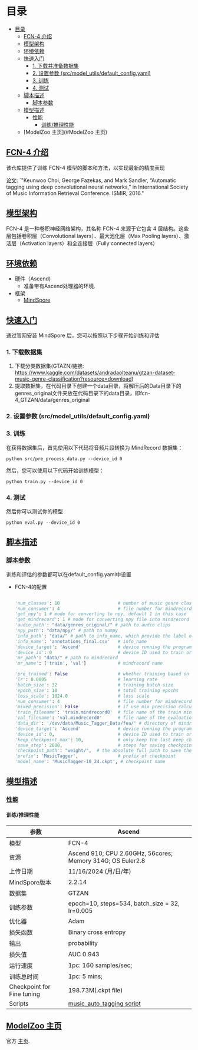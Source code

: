 # 目录

- [目录](#目录)
    - [FCN-4 介绍](#fcn-4-介绍)
    - [模型架构](#模型架构)
    - [环境依赖](#环境依赖)
    - [快速入门](#快速入门)
        - [1. 下载并准备数据集](#下载并准备数据集)
        - [2. 设置参数 (src/model_utils/default_config.yaml)](#设置参数)
        - [3. 训练](#测试)
        - [4. 测试](#训练)
    - [脚本描述](#脚本描述)
        - [脚本参数](#脚本参数)
    - [模型描述](#模型描述)
        - [性能](#性能)
            - [训练/推理性能](#推理性能)
    - [ModelZoo 主页](#ModelZoo 主页)

## [FCN-4 介绍](#目录)

该仓库提供了训练 FCN-4 模型的脚本和方法，以实现最新的精度表现

[论文](https://arxiv.org/abs/1606.00298):  `"Keunwoo Choi, George Fazekas, and Mark Sandler, “Automatic tagging using deep convolutional neural networks,” in International Society of Music Information Retrieval Conference. ISMIR, 2016."

## [模型架构](#目录)

FCN-4 是一种卷积神经网络架构，其名称 FCN-4 来源于它包含 4 层结构。这些层包括卷积层（Convolutional layers）、最大池化层（Max Pooling layers）、激活层（Activation layers）和全连接层（Fully connected layers）


## [环境依赖](#目录)

- 硬件（Ascend)
    - 准备带有Ascend处理器的环境.
- 框架
    - [MindSpore](https://www.mindspore.cn/install/en)

## [快速入门](#目录)

通过官网安装 MindSpore 后，您可以按照以下步骤开始训练和评估

### 1. 下载数据集

1. 下载分类数据集(GTAZN)链接: https://www.kaggle.com/datasets/andradaolteanu/gtzan-dataset-music-genre-classification?resource=download)
2. 提取数据集，在代码目录下创建一个data目录，将解压后的Data目录下的genres_original文件夹放在代码目录下的data目录，即fcn-4_GTZAN/data/genres_original

### 2. 设置参数 (src/model_utils/default_config.yaml)

### 3. 训练

在获得数据集后，首先使用以下代码将音频片段转换为 MindRecord 数据集：

```shell
python src/pre_process_data.py --device_id 0
```

然后，您可以使用以下代码开始训练模型：

```shell
python train.py --device_id 0
```

### 4. 测试

然后你可以测试你的模型

```shell
python eval.py --device_id 0
```
## [脚本描述](#目录)

### [脚本参数](#目录)

训练和评估的参数都可以在default_config.yaml中设置

- FCN-4的配置

  ```python

  'num_classes': 10                      # number of music genre classes
  'num_consumer': 4                      # file number for mindrecord
  'get_npy': 1 # mode for converting to npy, default 1 in this case
  'get_mindrecord': 1 # mode for converting npy file into mindrecord file，default 1 in this case
  'audio_path': "data/genres_original/" # path to audio clips
  'npy_path': "data/npy/" # path to numpy
  'info_path': "data/" # path to info_name, which provide the label of each audio clips
  'info_name': 'annotations_final.csv'   # info_name
  'device_target': 'Ascend'              # device running the program
  'device_id': 0                         # device ID used to train or evaluate the dataset. Ignore it when you use run_train.sh for distributed training
  'mr_path': "data/" # path to mindrecord
  'mr_name': ['train', 'val']            # mindrecord name

  'pre_trained': False                   # whether training based on the pre-trained model
  'lr': 0.0005                           # learning rate
  'batch_size': 32                       # training batch size
  'epoch_size': 10                       # total training epochs
  'loss_scale': 1024.0                   # loss scale
  'num_consumer': 4                      # file number for mindrecord
  'mixed_precision': False               # if use mix precision calculation
  'train_filename': 'train.mindrecord0'  # file name of the train mindrecord data
  'val_filename': 'val.mindrecord0'      # file name of the evaluation mindrecord data
  'data_dir': '/dev/data/Music_Tagger_Data/fea/' # directory of mindrecord data
  'device_target': 'Ascend'              # device running the program
  'device_id': 0,                        # device ID used to train or evaluate the dataset. Ignore it when you use run_train.sh for distributed training
  'keep_checkpoint_max': 10,             # only keep the last keep_checkpoint_max checkpoint
  'save_step': 2000,                     # steps for saving checkpoint
  'checkpoint_path': "weight/",  # the absolute full path to save the checkpoint file
  'prefix': 'MusicTagger',               # prefix of checkpoint
  'model_name': 'MusicTagger-10_24.ckpt', # checkpoint name
  ```

## [模型描述](#目录)

### [性能](#目录)

#### 训练/推理性能

| 参数                         | Ascend                                                                                           | 
|----------------------------|--------------------------------------------------------------------------------------------------| 
| 模型                         | FCN-4                                                                                            | 
| 资源                         | Ascend 910; CPU 2.60GHz, 56cores; Memory 314G; OS Euler2.8                                       | 
| 上传日期                       | 11/16/2024 (月/日/年)                                                                               | 
| MindSpore版本                | 2.2.14                                                                                           | 
| 数据集                        | GTZAN                                                                                            | 
| 训练参数                       | epoch=10, steps=534, batch_size = 32, lr=0.005                                                   |
| 优化器                        | Adam                                                                                             | 
| 损失函数                       | Binary cross entropy                                                                             | 
| 输出                         | probability                                                                                      | 
| 损失值                        | AUC 0.943                                                                                        |
| 运行速度                       | 1pc: 160 samples/sec;                                                                            | 
| 训练总时间                      | 1pc: 5 mins;                                                                                     |
| Checkpoint for Fine tuning | 198.73M(.ckpt file)                                                                              | 
| Scripts                    | [music_auto_tagging script](https://gitee.com/mindspore/models/tree/master/research/audio/fcn-4) |

## [ModelZoo 主页](#目录)  

官方 [主页](https://gitee.com/mindspore/models).  
